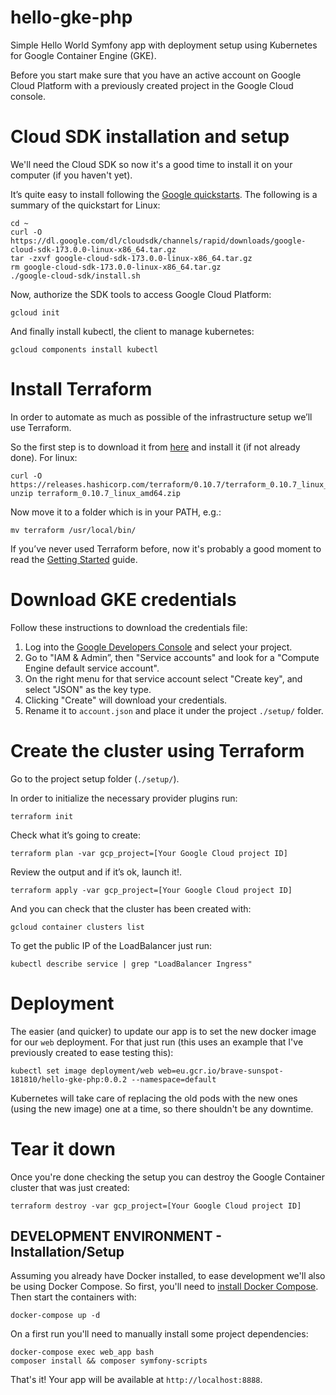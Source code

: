 # hello-gke-php
Simple Hello World Symfony app with deployment setup using Kubernetes for Google Container Engine (GKE).

Before you start make sure that you have an active account on Google Cloud Platform with a previously created project in the Google Cloud console.


# Cloud SDK installation and setup

We'll need the Cloud SDK so now it's a good time to install it on your computer (if you haven't yet).

It’s quite easy to install following the [Google quickstarts](https://cloud.google.com/sdk/docs/quickstarts).
The following is a summary of the quickstart for Linux:

```
cd ~
curl -O https://dl.google.com/dl/cloudsdk/channels/rapid/downloads/google-cloud-sdk-173.0.0-linux-x86_64.tar.gz
tar -zxvf google-cloud-sdk-173.0.0-linux-x86_64.tar.gz
rm google-cloud-sdk-173.0.0-linux-x86_64.tar.gz
./google-cloud-sdk/install.sh
```

Now, authorize the SDK tools to access Google Cloud Platform:
```
gcloud init
```

And finally install kubectl, the client to manage kubernetes:
```
gcloud components install kubectl
```


# Install Terraform

In order to automate as much as possible of the infrastructure setup we’ll use Terraform.

So the first step is to download it from [here](https://www.terraform.io/downloads.html) and install it (if not already done). For linux:
```
curl -O https://releases.hashicorp.com/terraform/0.10.7/terraform_0.10.7_linux_amd64.zip
unzip terraform_0.10.7_linux_amd64.zip
```

Now move it to a folder which is in your PATH, e.g.:
```
mv terraform /usr/local/bin/
```

If you’ve never used Terraform before, now it's probably a good moment to read the [Getting Started](https://www.terraform.io/intro/getting-started/install.html) guide.


# Download GKE credentials

Follow these instructions to download the credentials file:

1. Log into the [Google Developers Console](https://console.cloud.google.com/) and select your project.
2. Go to "IAM & Admin”, then "Service accounts" and look for a "Compute Engine default service account".
3. On the right menu for that service account select "Create key", and select "JSON" as the key type.
4. Clicking "Create" will download your credentials.
5. Rename it to `account.json` and place it under the project `./setup/` folder.


# Create the cluster using Terraform

Go to the project setup folder (`./setup/`).

In order to initialize the necessary provider plugins run:
```
terraform init
```

Check what it’s going to create:
```
terraform plan -var gcp_project=[Your Google Cloud project ID]
```

Review the output and if it’s ok, launch it!.
```
terraform apply -var gcp_project=[Your Google Cloud project ID]
```

And you can check that the cluster has been created with:
```
gcloud container clusters list
```

To get the public IP of the LoadBalancer just run:
```
kubectl describe service | grep "LoadBalancer Ingress"
```

# Deployment

The easier (and quicker) to update our app is to set the new docker image for our `web` deployment.
For that just run (this uses an example that I've previously created to ease testing this):
```
kubectl set image deployment/web web=eu.gcr.io/brave-sunspot-181810/hello-gke-php:0.0.2 --namespace=default
```

Kubernetes will take care of replacing the old pods with the new ones (using the new image) one at a time, so there shouldn't be any downtime.


# Tear it down

Once you're done checking the setup you can destroy the Google Container cluster that was just created:
```
terraform destroy -var gcp_project=[Your Google Cloud project ID]
```


## DEVELOPMENT ENVIRONMENT - Installation/Setup ##

Assuming you already have Docker installed, to ease development we'll also be using Docker Compose.
So first, you'll need to [install Docker Compose](https://docs.docker.com/compose/install/). Then start the containers with:
```
docker-compose up -d
```

On a first run you'll need to manually install some project dependencies:
```
docker-compose exec web_app bash
composer install && composer symfony-scripts
```

That's it! Your app will be available at `http://localhost:8888`.
